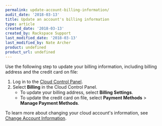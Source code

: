 ```yaml
---
permalink: update-account-billing-information/
audit_date: '2018-03-13'
title: Update an account's billing information
type: article
created_date: '2018-03-13'
created_by: Rackspace Support
last_modified_date: '2018-03-13'
last_modified_by: Nate Archer
product: undefined
product_url: undefined
---
```


Use the following step to update your billing information, including billing address and the credit card on file:

1. Log in to the [Cloud Control Panel](https://mycloud.rackspace.com/).
2. Select **Billing** in the Cloud Control Panel.
   - To update your billing address, select **Billing Settings**.
   - To update the credit card on file, select **Payment Methods** > **Manage Payment Methods**.

To learn more about changing your cloud account's information, see
[Change Account Information](/how-to/change-account-information).
